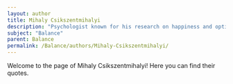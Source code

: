 ```yaml
---
layout: author
title: Mihaly Csikszentmihalyi
description: "Psychologist known for his research on happiness and optimal experience, he developed the concept of flow, which relates to achieving a balance between challenge and skill."
subject: "Balance"
parent: Balance
permalink: /Balance/authors/Mihaly-Csikszentmihalyi/
---
```


Welcome to the page of Mihaly Csikszentmihalyi! Here you can find their quotes.

